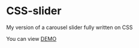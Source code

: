 # CSS-slider
My version of a carousel slider fully written on CSS

You can view [DEMO](https://sushasgit.github.io/CSS-slider/) 
